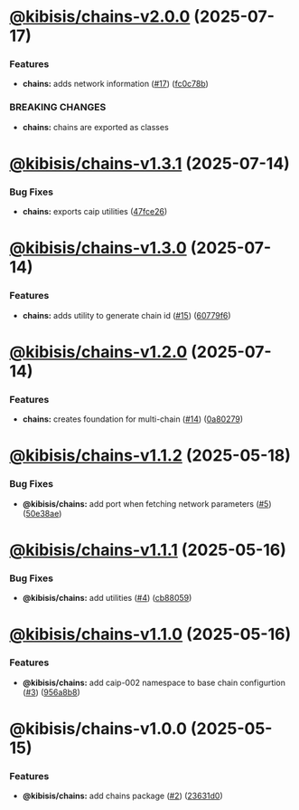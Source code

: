 # [@kibisis/chains-v2.0.0](https://github.com/kibis-is/toolkit/compare/@kibisis/chains-v1.3.1...@kibisis/chains-v2.0.0) (2025-07-17)


### Features

* **chains:** adds network information ([#17](https://github.com/kibis-is/toolkit/issues/17)) ([fc0c78b](https://github.com/kibis-is/toolkit/commit/fc0c78b57cb2a27233e8caaee77ec7e2fd26ea17))


### BREAKING CHANGES

* **chains:** chains are exported as classes

# [@kibisis/chains-v1.3.1](https://github.com/kibis-is/toolkit/compare/@kibisis/chains-v1.3.0...@kibisis/chains-v1.3.1) (2025-07-14)


### Bug Fixes

* **chains:** exports caip utilities ([47fce26](https://github.com/kibis-is/toolkit/commit/47fce265ce509a80463b7393e30938e4cd268610))

# [@kibisis/chains-v1.3.0](https://github.com/kibis-is/toolkit/compare/@kibisis/chains-v1.2.0...@kibisis/chains-v1.3.0) (2025-07-14)


### Features

* **chains:** adds utility to generate chain id ([#15](https://github.com/kibis-is/toolkit/issues/15)) ([60779f6](https://github.com/kibis-is/toolkit/commit/60779f65e87c37e2b10751ecfda4d9459f08e8de))

# [@kibisis/chains-v1.2.0](https://github.com/kibis-is/toolkit/compare/@kibisis/chains-v1.1.2...@kibisis/chains-v1.2.0) (2025-07-14)


### Features

* **chains:** creates foundation for multi-chain ([#14](https://github.com/kibis-is/toolkit/issues/14)) ([0a80279](https://github.com/kibis-is/toolkit/commit/0a80279201ba5f7846a23f8e5ef4f2f67189e8fb))

# [@kibisis/chains-v1.1.2](https://github.com/kibis-is/toolkit/compare/@kibisis/chains-v1.1.1...@kibisis/chains-v1.1.2) (2025-05-18)


### Bug Fixes

* **@kibisis/chains:** add port when fetching network parameters ([#5](https://github.com/kibis-is/toolkit/issues/5)) ([50e38ae](https://github.com/kibis-is/toolkit/commit/50e38aee4615fe2e480a4f2ebe77d498d28385d2))

# [@kibisis/chains-v1.1.1](https://github.com/kibis-is/toolkit/compare/@kibisis/chains-v1.1.0...@kibisis/chains-v1.1.1) (2025-05-16)


### Bug Fixes

* **@kibisis/chains:** add utilities ([#4](https://github.com/kibis-is/toolkit/issues/4)) ([cb88059](https://github.com/kibis-is/toolkit/commit/cb8805981deeabe0a7e1dee88d3777e21a7f5b3c))

# [@kibisis/chains-v1.1.0](https://github.com/kibis-is/toolkit/compare/@kibisis/chains-v1.0.0...@kibisis/chains-v1.1.0) (2025-05-16)


### Features

* **@kibisis/chains:** add caip-002 namespace to base chain configurtion ([#3](https://github.com/kibis-is/toolkit/issues/3)) ([956a8b8](https://github.com/kibis-is/toolkit/commit/956a8b8035f6b979e231f4f81f56266ba0d44aa4))

# @kibisis/chains-v1.0.0 (2025-05-15)


### Features

* **@kibisis/chains:** add chains package ([#2](https://github.com/kibis-is/toolkit/issues/2)) ([23631d0](https://github.com/kibis-is/toolkit/commit/23631d0e08673aad346994857274aa94ee3ab146))
